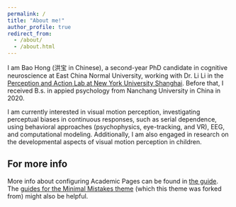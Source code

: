 ```yaml
---
permalink: /
title: "About me!"
author_profile: true
redirect_from: 
  - /about/
  - /about.html
---
```

I am Bao Hong (洪宝 in Chinese), a second-year PhD candidate in cognitive neuroscience at East China Normal University, working with Dr. Li Li in the [Perception and Action Lab at New York University Shanghai](https://wp.nyu.edu/perception_action_lab/). Before that, I received B.s. in appied psychology from Nanchang University in China in 2020.

I am currently interested in visual motion perception, investigating perceptual biases in continuous responses, such as serial dependence, using behavioral approaches (psychophysics, eye-tracking, and VR), EEG, and computational modeling. Additionally, I am also engaged in research on the developmental aspects of visual motion perception in children.


For more info
------
More info about configuring Academic Pages can be found in [the guide](https://academicpages.github.io/markdown/). The [guides for the Minimal Mistakes theme](https://mmistakes.github.io/minimal-mistakes/docs/configuration/) (which this theme was forked from) might also be helpful.

